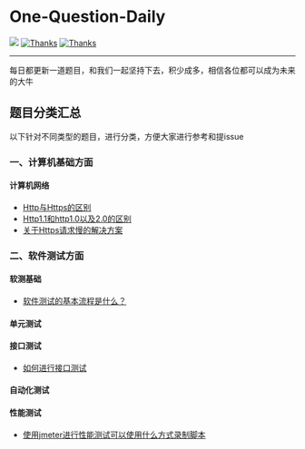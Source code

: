 # One-Question-Daily

  <a href="#交流"><img src="https://img.shields.io/badge/QQ%E4%BA%A4%E6%B5%81-3434481891-yellow"></a>
  <a href="https://www.wanandroid.com"><img src="https://img.shields.io/badge/Thanks-%E6%8E%98%E9%87%91-orange" alt="Thanks"></a>
  <a href="https://www.wanandroid.com"><img src="https://img.shields.io/badge/Thanks-wanandroid-%23095B87.svg" alt="Thanks"></a>
 

----

每日都更新一道题目，和我们一起坚持下去，积少成多，相信各位都可以成为未来的大牛


## 题目分类汇总
以下针对不同类型的题目，进行分类，方便大家进行参考和提issue

### 一、计算机基础方面

#### 计算机网络
- [Http与Https的区别](https://github.com/RainyJiang22/One-Question-Daily/issues/1)
- [Http1.1和http1.0以及2.0的区别](https://github.com/RainyJiang22/One-Question-Daily/issues/3)
- [关于Https请求慢的解决方案](https://github.com/RainyJiang22/One-Question-Daily/issues/5)

### 二、软件测试方面

#### 软测基础
- [软件测试的基本流程是什么？](https://github.com/RainyJiang22/One-Question-Daily/issues/4)

#### 单元测试

#### 接口测试
- [如何进行接口测试](https://github.com/RainyJiang22/One-Question-Daily/issues/2)

#### 自动化测试

#### 性能测试
- [使用jmeter进行性能测试可以使用什么方式录制脚本](https://github.com/RainyJiang22/One-Question-Daily/issues/6)
